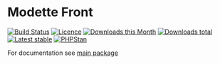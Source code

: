 # Modette Front

[![Build Status](https://img.shields.io/travis/modette/core-ext-front.svg?style=flat-square)](https://travis-ci.org/modette/core-ext-front)
[![Licence](https://img.shields.io/packagist/l/modette/core-ext-front.svg?style=flat-square)](https://packagist.org/packages/modette/core-ext-front)
[![Downloads this Month](https://img.shields.io/packagist/dm/modette/core-ext-front.svg?style=flat-square)](https://packagist.org/packages/modette/core-ext-front)
[![Downloads total](https://img.shields.io/packagist/dt/modette/core-ext-front.svg?style=flat-square)](https://packagist.org/packages/modette/core-ext-front)
[![Latest stable](https://img.shields.io/packagist/v/modette/core-ext-front.svg?style=flat-square)](https://packagist.org/packages/modette/core-ext-front)
[![PHPStan](https://img.shields.io/badge/PHPStan-enabled-brightgreen.svg?style=flat-square)](https://github.com/phpstan/phpstan)

For documentation see [main package](https://github.com/modette/modette)
